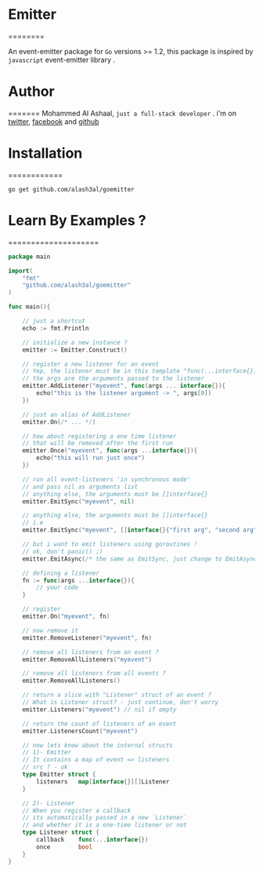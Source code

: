  # Emitter
========

An event-emitter package for `Go` versions >= 1.2, this package is inspired by `javascript` event-emitter library . 

 # Author
=======
Mohammed Al Ashaal, `just a full-stack developer`  .
i'm on [twitter](https://www.twitter.com/m7medalash3al), [facebook](https://www.facebook.com/alash3al) and [github](https://www.github.com/alash3al)

 # Installation
============

`go get github.com/alash3al/goemitter`

 # Learn By Examples ?
====================

```go
package main

import(
	"fmt"
	"github.com/alash3al/goemitter"
)

func main(){

	// just a shortcut
	echo := fmt.Println

	// initialize a new instance ?
	emitter := Emitter.Construct()

	// register a new listener for an event
	// Yep, the listener must be in this template "func(...interface{})"
	// the args are the arguments passed to the listener
	emitter.AddListener("myevent", func(args ... interface{}){
		echo("this is the listener argument -> ", args[0])
	})

	// just an alias of AddListener
	emitter.On(/* ... */)

	// how about registering a one time listener
	// that will be removed after the first run
	emitter.Once("myevent", func(args ...interface{}){
		echo("this will run just once")
	})

	// run all event-listeners 'in synchronous mode'
	// and pass nil as arguments list
	// anything else, the arguments must be []interface{}
	emitter.EmitSync("myevent", nil)

	// anything else, the arguments must be []interface{}
	// i.e
	emitter.EmitSync("myevent", []interface{}{"first arg", "second arg"})

	// but i want to emit listeners using goroutines !
	// ok, don't panic() ;)
	emitter.EmitAsync(/* the same as EmitSync, just change to EmitAsync :) */)

	// defining a listener
	fn := func(args ...interface{}){
		// your code
	}

	// register
	emitter.On("myevent", fn)

	// now remove it
	emitter.RemoveListener("myevent", fn)

	// remove all listeners from an event ?
	emitter.RemoveAllListeners("myevent")

	// remove all listeners from all events ?
	emitter.RemoveAllListeners()

	// return a slice with "Listener" struct of an event ?
	// What is Listener struct? - just continue, don't worry 
	emitter.Listeners("myevent") // nil if empty

	// return the count of listeners of an event
	emitter.ListenersCount("myevent")

	// now lets know about the internal structs
	// 1)- Emitter
	// It contains a map of event => listeners
	// src ? - ok
	type Emitter struct {
		listeners	map[interface{}][]Listener
	}

	// 2)- Listener
	// When you register a callback
	// its automatically passed in a new `Listener`
	// and whether it is a one-time listener or not
	type Listener struct {
		callback	func(...interface{})
		once		bool
	}
}
```
